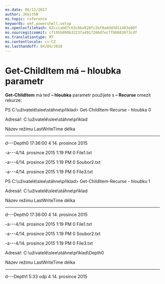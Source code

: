 ```yaml
---
ms.date: 06/12/2017
author: JKeithB
ms.topic: reference
keywords: wmf,powershell,setup
ms.openlocfilehash: 62cccabd7c63c6ba928fc2bf8addd3d11483e90f
ms.sourcegitcommit: cf195b090b3223fa4917206dfec7f0b603873cdf
ms.translationtype: MT
ms.contentlocale: cs-CZ
ms.lasthandoff: 04/09/2018
---
```

# <a name="get-childitem-has--depth-parameter"></a>Get-ChildItem má – hloubka parametr
**Get-ChildItem** má teď **– hloubka** parametr použijete s **– Recurse** omezit rekurze:

PS C:\\uživatelé\\slee\\stáhne\\příklad&gt; Get-ChildItem-Recurse - hloubka 0

Adresář: C:\\uživatelé\\slee\\stáhne\\příklad

Název režimu LastWriteTime délka

---- ------------- ------ ----

d---Depth0 17:36:00 4 14. prosince 2015

-a---4/14. prosince 2015 1:19 PM 0 File1.txt

-a---4/14. prosince 2015 1:19 PM 0 Soubor2.txt

-a---4/14. prosince 2015 1:19 PM 0 File3.txt

PS C:\\uživatelé\\slee\\stáhne\\příklad&gt; Get-ChildItem-Recurse - hloubku 1

Adresář: C:\\uživatelé\\slee\\stáhne\\příklad

Název režimu LastWriteTime délka

---- ------------- ------ ----

d---Depth0 17:36:00 4 14. prosince 2015

-a---4/14. prosince 2015 1:19 PM 0 File1.txt

-a---4/14. prosince 2015 1:19 PM 0 Soubor2.txt

-a---4/14. prosince 2015 1:19 PM 0 File3.txt

Adresář: C:\\uživatelé\\slee\\stáhne\\příklad\\Depth0

Název režimu LastWriteTime délka

---- ------------- ------ ----

d---Depth1 5:33 odp 4 14. prosince 2015